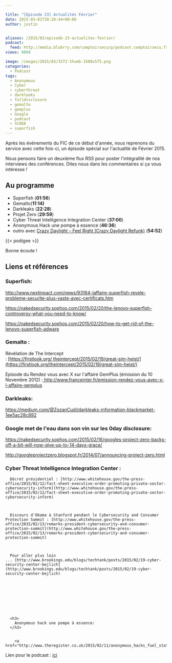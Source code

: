 ```yaml
---

title: "[Episode 23] Actualités Février"
date: 2015-03-01T20:28:44+00:00
author: justin


aliases: /2015/03/episode-23-actualites-fevrier/
podcast:
  feed: http://media.blubrry.com/comptoirsecu/p/podcast.comptoirsecu.fr/CSEC.EP23.2015-03-01.ACTU_FEV2015.mp3
views: 6604

image: /images/2015/03/3372-thumb-1500x575.png
categories:
  - Podcast
tags:
  - Anonymous
  - Cyber
  - cyberthreat
  - darkleaks
  - fulldisclosure
  - gemalto
  - gemplus
  - Google
  - podcast
  - SCADA
  - superfish
---
```



Après les événements du FIC de ce début d'année, nous reprenons du service avec cette fois-ci, un épisode spécial sur l'actualité de Février 2015.

Nous pensons faire un deuxième flux RSS pour poster l'intégralité de nos interviews des conférences. Dites nous dans les commentaires si ça vous intéresse !

## Au programme

  * Superfish (**01:56**)
  * Gemalto(**11:14)**
  * Darkleaks (**22:28**)
  * Projet Zero (**29:59**)
  * Cyber Threat Intelligence Integration Center (**37:00**)
  * Anonymous Hack une pompe à essence (**46:36**)
  * outro avec [Crazy Daylight – Feel Right (Crazy Daylight Refunk)](https://soundcloud.com/crazy-daylight/feel-right-crazy-daylight-refunkdl-it-like-it-aint-no-thang) (**54:52**)





  {{< podigee >}}




Bonne écoute !

## Liens et références

### Superfish:


  <a href="http://www.nextinpact.com/news/93164-laffaire-superfish-revele-probleme-securite-plus-vaste-avec-certificats.htm">http://www.nextinpact.com/news/93164-laffaire-superfish-revele-probleme-securite-plus-vaste-avec-certificats.htm</a>



  <a href="https://nakedsecurity.sophos.com/2015/02/20/the-lenovo-superfish-controversy-what-you-need-to-know/">https://nakedsecurity.sophos.com/2015/02/20/the-lenovo-superfish-controversy-what-you-need-to-know/</a>



  <a href="https://nakedsecurity.sophos.com/2015/02/20/how-to-get-rid-of-the-lenovo-superfish-adware">https://nakedsecurity.sophos.com/2015/02/20/how-to-get-rid-of-the-lenovo-superfish-adware</a>


### Gemalto :


  Révélation de The Intercept : [https://firstlook.org/ theintercept/2015/02/19/great-sim-heist/](https://firstlook.org/theintercept/2015/02/19/great-sim-heist/)



  Episode du Rendez vous avec X sur l'affaire GemPlus (émission du 10 Novembre 2012) :<a href="%20http://www.franceinter.fr/emission-rendez-vous-avec-x-l-affaire-gemplus"> http://www.franceinter.fr/emission-rendez-vous-avec-x-l-affaire-gemplus</a>


### Darkleaks:

<https://medium.com/@ZozanCudi/darkleaks-information-blackmarket-1ee5ac28c892>

### Google met de l'eau dans son vin sur les 0day disclosure:


  <a href="https://nakedsecurity.sophos.com/2015/02/16/googles-project-zero-backs-off-a-bit-will-now-give-up-to-14-days-grace/">https://nakedsecurity.sophos.com/2015/02/16/googles-project-zero-backs-off-a-bit-will-now-give-up-to-14-days-grace/</a>



  <a href="http://googleprojectzero.blogspot.fr/2014/07/announcing-project-zero.html">http://googleprojectzero.blogspot.fr/2014/07/announcing-project-zero.html</a>






  <h3>
    Cyber Threat Intelligence Integration Center :
  </h3>



      Décret présidentiel : [http://www.whitehouse.gov/the-press-office/2015/02/12/fact-sheet-executive-order-promoting-private-sector-cybersecurity-inform](http://www.whitehouse.gov/the-press-office/2015/02/12/fact-sheet-executive-order-promoting-private-sector-cybersecurity-inform)



      Discours d'Obama à Stanford pendant le Cybersecurity and Consumer Protection Summit : [http://www.whitehouse.gov/the-press-office/2015/02/13/remarks-president-cybersecurity-and-consumer-protection-summit](http://www.whitehouse.gov/the-press-office/2015/02/13/remarks-president-cybersecurity-and-consumer-protection-summit)



      Pour aller plus loin ... [http://www.brookings.edu/blogs/techtank/posts/2015/02/19-cyber-security-center-bejlich](http://www.brookings.edu/blogs/techtank/posts/2015/02/19-cyber-security-center-bejlich)









      <h3>
        Anonymous hack une pompe à essence:
      </h3>


        <a href="http://www.theregister.co.uk/2015/02/11/anonymous_hacks_fuel_station_monitoring_system/">http://www.theregister.co.uk/2015/02/11/anonymous_hacks_fuel_station_monitoring_system/</a>





Lien pour le podcast : [ici](http://media.blubrry.com/comptoirsecu/p/podcast.comptoirsecu.fr/CSEC.EP23.2015-03-01.ACTU_FEV2015.mp3)
